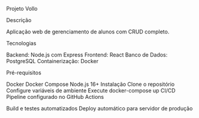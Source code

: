 Projeto Vollo

Descrição

Aplicação web de gerenciamento de alunos com CRUD completo.

Tecnologias

Backend: Node.js com Express
Frontend: React
Banco de Dados: PostgreSQL
Containerização: Docker

Pré-requisitos

Docker
Docker Compose
Node.js 16+
Instalação
Clone o repositório
Configure variáveis de ambiente
Execute docker-compose up
CI/CD
Pipeline configurado no GitHub Actions

Build e testes automatizados
Deploy automático para servidor de produção

